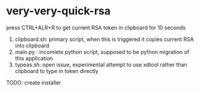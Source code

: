 # very-very-quick-rsa
press CTRL+ALR+R to get current RSA token in clipboard for 10 seconds

1. clipboard.sh: primary script, when this is triggered it copies current RSA into clipboard
2. main.py : incomlete python script, supposed to be python migration of this application
3. typeas.sh: open issue, experimental attempt to use xdtool rather than clipboard to type in token directly

TODO: create installer
